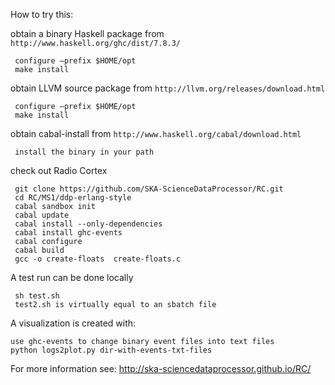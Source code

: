 How to try this: 

obtain a binary Haskell package from `http://www.haskell.org/ghc/dist/7.8.3/`

     configure —prefix $HOME/opt 
     make install

obtain LLVM source package from `http://llvm.org/releases/download.html`

     configure —prefix $HOME/opt
     make install

obtain cabal-install from `http://www.haskell.org/cabal/download.html`

     install the binary in your path

check out Radio Cortex

     git clone https://github.com/SKA-ScienceDataProcessor/RC.git
     cd RC/MS1/ddp-erlang-style
     cabal sandbox init
     cabal update
     cabal install --only-dependencies
     cabal install ghc-events
     cabal configure
     cabal build
     gcc -o create-floats  create-floats.c

A test run can be done locally

     sh test.sh
     test2.sh is virtually equal to an sbatch file
     
A visualization is created with: 

    use ghc-events to change binary event files into text files
    python logs2plot.py dir-with-events-txt-files

For more information see:  http://ska-sciencedataprocessor.github.io/RC/
